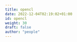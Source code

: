 ```yaml
---
title: opencl
date: 2022-12-04T02:19:02+01:00
id: opencl
weight: 30
draft: false
author: "people"
---
```

